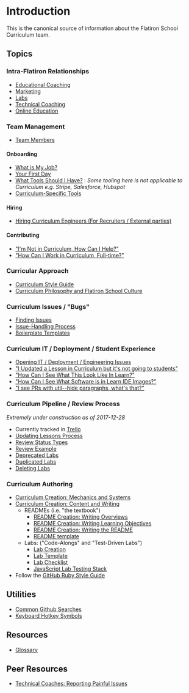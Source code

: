 # Introduction

This is the canonical source of information about the Flatiron School Curriculum team.

## Topics

### Intra-Flatiron Relationships

* [Educational Coaching](./collab-educ-coaching.md)
* [Marketing](./collab-marketing.md)
* [Labs](./collab-labs.md)
* [Technical Coaching](./collab-tech-coaching.md)
* [Online Education](./collab-online-education.md)

### Team Management

* [Team Members](./team_members.md)

#### Onboarding

* [What is My Job?](./the_job.md)
* [Your First Day](./first_day.md)
* [What Tools Should I Have?][tooldoc] : _Some tooling here is not applicable to
Curriculum e.g. Stripe, Salesforce, Hubspot_
* [Curriculum-Specific Tools](./curtools.md)

#### Hiring

* [Hiring Curriculum Engineers (For Recruiters / External parties)](./hiring.md)

#### Contributing

* ["I'm Not in Curriculum, How Can I Help?"](./casual_contrib.md)
* ["How Can I Work in Curriculum, Full-time?"](./interviewing-pitch.md)

### Curricular Approach

* [Curriculum Style Guide](./style_guide.md)
* [Curriculum Philosophy and Flatiron School Culture](./philo_and_culture.md)

### Curriculum Issues / "Bugs"

* [Finding Issues](./finding-issues.md)
* [Issue-Handling Process](./issue-handling-process.md)
* [Boilerplate Templates](./saved-replies)

### Curriculum IT / Deployment / Student Experience

* [Opening IT / Deployment / Engineering Issues](./it-reporting.md)
* ["I Updated a Lesson in Curriculum but it's not going to students"](./it-dep-1.md)
* ["How Can I See What This Look Like In Learn?"](./it-learn-display.md)
* ["How Can I See What Software is in Learn IDE Images?"](./learn-images.md)
* ["I see PRs with util--hide paragraphs, what's that?"](./github-backlinks.md)

### Curriculum Pipeline / Review Process

_Extremely under construction as of 2017-12-28_
* Currently tracked in [Trello](https://trello.com/b/dujVgBTU/curriculum-big-issues)
* [Updating Lessons Process](./updating-lessons-process.md)
* [Review Status Types](./pipeline-review_status_types.md)
* [Review Example](./review-example.md)
* [Deprecated Labs](./deprecated-labs.md)
* [Duplicated Labs](./duplicated-labs.md)
* [Deleting Labs](./deleting-labs.md)

### Curriculum Authoring

* [Curriculum Creation: Mechanics and Systems](./creation-mechanics_and_systems.md)
* [Curriculum Creation: Content and Writing](./creation-content_and_writing.md)
  * READMEs (i.e. "the textbook")
    * [README Creation: Writing Overviews](./creation-content-focus-overviews.md)
    * [README Creation: Writing Learning Objectives](./creation-content-focus-learning_objectives.md)
    * [README Creation: Writing the README](./creation-content-focus-writing_readme.md)
    * [README template](./creation-content-focus-readme_template.md)
  * Labs: ("Code-Alongs" and "Test-Driven Labs")
    * [Lab Creation](./creation-lab-materials.md)
    * [Lab Template](./lab-template.md)
    * [Lab Checklist](./lab-checklist.md)
    * [JavaScript Lab Testing Stack](./javascript-lab-testing-stack.md)
* Follow the [GitHub Ruby Style Guide](https://github.com/bbatsov/ruby-style-guide)

## Utilities

  * [Common Github Searches](./github-searches.md)
  * [Keyboard Hotkey Symbols](./keyboard-symbols.md)

## Resources

* [Glossary](./glossary.md)

## Peer Resources

* [Technical Coaches: Reporting Painful Issues](./tc-painful-issues.md)

[tooldoc]: https://docs.google.com/document/d/1p617rtI3H9aw527ve5TDJRTwWez1fXS8yUEaI1cR-MA/edit
